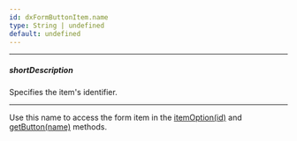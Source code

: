 ```yaml
---
id: dxFormButtonItem.name
type: String | undefined
default: undefined
---
```

---
##### shortDescription
Specifies the item's identifier.

---
Use this name to access the form item in the [itemOption(id)](/api-reference/10%20UI%20Components/dxForm/3%20Methods/itemOption(id).md '/Documentation/ApiReference/UI_Components/dxForm/Methods/#itemOptionid') and [getButton(name)](/api-reference/10%20UI%20Components/dxForm/3%20Methods/getButton(name).md '/Documentation/ApiReference/UI_Components/dxForm/Methods/#getButtonname') methods.
